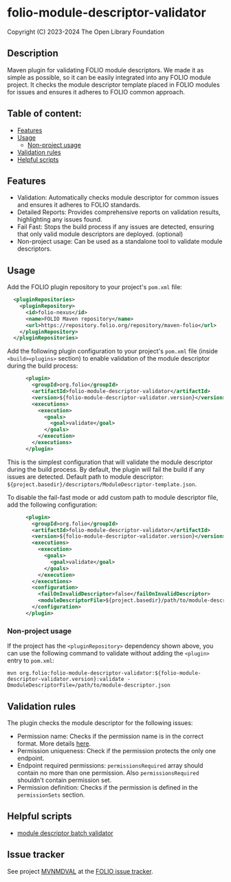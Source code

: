 # folio-module-descriptor-validator

Copyright (C) 2023-2024 The Open Library Foundation

## Description
Maven plugin for validating FOLIO module descriptors. We made it as simple as possible, so it can be easily integrated into any FOLIO module project.
It checks the module descriptor template placed in FOLIO modules for issues and ensures it adheres to FOLIO common approach.

## Table of content:
- [Features](#features)
- [Usage](#usage)
  - [Non-project usage](#non-project-usage)
- [Validation rules](#validation-rules)
- [Helpful scripts](#helpful-scripts)

## Features
- Validation: Automatically checks module descriptor for common issues and ensures it adheres to FOLIO standards.
- Detailed Reports: Provides comprehensive reports on validation results, highlighting any issues found.
- Fail Fast: Stops the build process if any issues are detected, ensuring that only valid module descriptors are deployed. (optional)
- Non-project usage: Can be used as a standalone tool to validate module descriptors.

## Usage
Add the FOLIO plugin repository to your project's `pom.xml` file:

```xml
  <pluginRepositories>
    <pluginRepository>
      <id>folio-nexus</id>
      <name>FOLIO Maven repository</name>
      <url>https://repository.folio.org/repository/maven-folio</url>
    </pluginRepository>
  </pluginRepositories>
```

Add the following plugin configuration to your project's `pom.xml` file (inside `<build><plugins>` section) to enable validation of the module descriptor during the build process:

```xml
      <plugin>
        <groupId>org.folio</groupId>
        <artifactId>folio-module-descriptor-validator</artifactId>
        <version>${folio-module-descriptor-validator.version}</version>
        <executions>
          <execution>
            <goals>
              <goal>validate</goal>
            </goals>
          </execution>
        </executions>
      </plugin>
```
This is the simplest configuration that will validate the module descriptor during the build process.
By default, the plugin will fail the build if any issues are detected. Default path to module descriptor: `${project.basedir}/descriptors/ModuleDescriptor-template.json`.

To disable the fail-fast mode or add custom path to module descriptor file, add the following configuration:

```xml
      <plugin>
        <groupId>org.folio</groupId>
        <artifactId>folio-module-descriptor-validator</artifactId>
        <version>${folio-module-descriptor-validator.version}</version>
        <executions>
          <execution>
            <goals>
              <goal>validate</goal>
            </goals>
          </execution>
        </executions>
        <configuration>
          <failOnInvalidDescriptor>false</failOnInvalidDescriptor>
          <moduleDescriptorFile>${project.basedir}/path/to/module-descriptor.json</moduleDescriptorFile>
        </configuration>
      </plugin>
```
### Non-project usage
If the project has the `<pluginRepository>` dependency shown above, you can use the following command to validate without adding the `<plugin>` entry to `pom.xml`:

```shell
mvn org.folio:folio-module-descriptor-validator:${folio-module-descriptor-validator.version}:validate -DmoduleDescriptorFile=/path/to/module-descriptor.json
```
## Validation rules
The plugin checks the module descriptor for the following issues:
- Permission name: Checks if the permission name is in the correct format. More details [here](https://folio-org.atlassian.net/wiki/spaces/FOLIJET/pages/156368925/Permissions+naming+convention).
- Permission uniqueness: Check if the permission protects the only one endpoint.
- Endpoint required permissions: `permissionsRequired` array should contain no more than one permission. Also `permissionsRequired` shouldn't contain permission set.
- Permission definition: Checks if the permission is defined in the `permissionSets` section.

## Helpful scripts
- [module descriptor batch validator](scripts/module-descriptor-batch-validator/README.md)

## Issue tracker

See project [MVNMDVAL](https://folio-org.atlassian.net/browse/MVNMDVAL)
at the [FOLIO issue tracker](https://dev.folio.org/guidelines/issue-tracker/).
